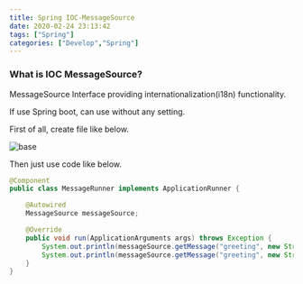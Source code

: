 ```yaml
---
title: Spring IOC-MessageSource
date: 2020-02-24 23:13:42
tags: ["Spring"]
categories: ["Develop","Spring"]
---
```


### What is IOC MessageSource?

<!-- more -->


MessageSource
Interface providing internationalization(i18n) functionality.

If use Spring boot, can use without any setting.

First of all, create file like below.

![base](/document/Spring/IOCing/IOC/MessageSource.PNG)

Then just use code like below.

~~~java
@Component
public class MessageRunner implements ApplicationRunner {

    @Autowired
    MessageSource messageSource;

    @Override
    public void run(ApplicationArguments args) throws Exception {
        System.out.println(messageSource.getMessage("greeting", new String[]{"Ewan"}, Locale.KOREA));
        System.out.println(messageSource.getMessage("greeting", new String[]{"Ewan"}, Locale.getDefault()));
    }
}
~~~

